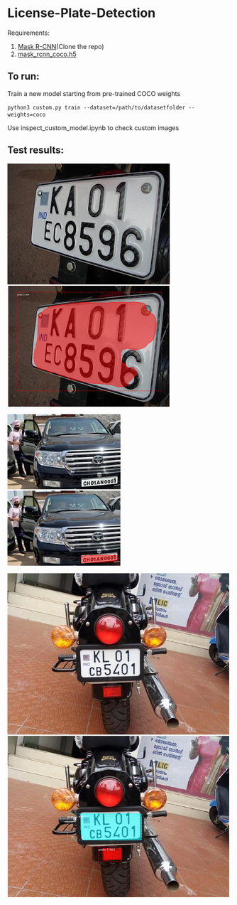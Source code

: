 # License-Plate-Detection

Requirements:
1. [Mask R-CNN](https://github.com/matterport/Mask_RCNN)(Clone the repo)
2. [mask_rcnn_coco.h5](https://github.com/matterport/Mask_RCNN/releases)

## To run:
Train a new model starting from pre-trained COCO weights
```
python3 custom.py train --dataset=/path/to/datasetfolder --weights=coco
```
Use inspect_custom_model.ipynb to check custom images

## Test results:
![alt text](https://github.com/tanmaypandey7/License-Plate-Detection/blob/master/test%20results/1_true_plate.JPG "Original plate")
![alt text](https://github.com/tanmaypandey7/License-Plate-Detection/blob/master/test%20results/1_detected_plate.png "Detected plate")

![alt text](https://github.com/tanmaypandey7/License-Plate-Detection/blob/master/test%20results/2_true_plate.jpeg "Original plate")
![alt text](https://github.com/tanmaypandey7/License-Plate-Detection/blob/master/test%20results/2_detected_plate.png "Detected plate")

![alt text](https://github.com/tanmaypandey7/License-Plate-Detection/blob/master/test%20results/3_true_plate.jpeg "Original plate")
![alt text](https://github.com/tanmaypandey7/License-Plate-Detection/blob/master/test%20results/3_detected_plate.png "Detected plate")
